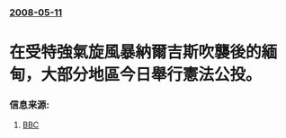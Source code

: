 ### [2008-05-11](/news/2008/05/11/index.md)

##### 
# 在受特強氣旋風暴納爾吉斯吹襲後的緬甸，大部分地區今日舉行憲法公投。




### 信息来源:

1. [BBC](http://news.bbc.co.uk/2/hi/asia-pacific/7393058.stm)

